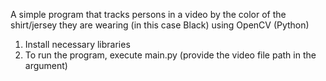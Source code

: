 A simple program that tracks persons in a video by the color of the shirt/jersey they are wearing (in this case Black) using OpenCV (Python)

1. Install necessary libraries
2. To run the program, execute main.py (provide the video file path in the argument)